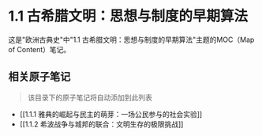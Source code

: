 # 1.1 古希腊文明：思想与制度的早期算法

这是"欧洲古典史"中"1.1 古希腊文明：思想与制度的早期算法"主题的MOC（Map of Content）笔记。

## 相关原子笔记

> 该目录下的原子笔记将自动添加到此列表

- [[1.1.1 雅典的崛起与民主的萌芽：一场公民参与的社会实验]]
- [[1.1.2 希波战争与城邦的联合：文明生存的极限挑战]]
